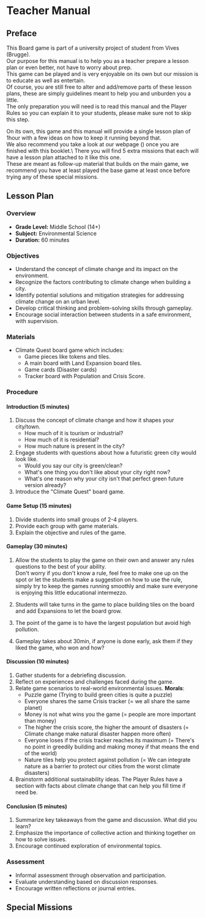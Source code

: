 # Teacher Manual

## Preface
This Board game is part of a university project of student from Vives (Brugge).\
Our purpose for this manual is to help you as a teacher prepare a lesson plan or even better, not have to worry about prep.\
This game can be played and is very enjoyable on its own but our mission is to educate as well as entertain.\
Of course, you are still free to alter and add/remove parts of these lesson plans, these are simply guidelines meant to help you and unburden you a little.\
The only preparation you will need is to read this manual and the Player Rules so you can explain it to your students, please make sure not to skip this step.

On its own, this game and this manual will provide a single lesson plan of 1hour with a few ideas on how to keep it running beyond that.\
We also recommend you take a look at our webpage () once you are finished with this booklet.\ 
There you will find 5 extra missions that each will have a lesson plan attached to it like this one.\
These are meant as follow-up material that builds on the main game, we recommend you have at least played the base game at least once before trying any of these special missions.

## Lesson Plan
### Overview
- **Grade Level:** Middle School (14+)
- **Subject:** Environmental Science
- **Duration:** 60 minutes

### Objectives
- Understand the concept of climate change and its impact on the environment.
- Recognize the factors contributing to climate change when building a city.
- Identify potential solutions and mitigation strategies for addressing climate change on an urban level.
- Develop critical thinking and problem-solving skills through gameplay.
- Encourage social interaction between students in a safe environment, with supervision.

### Materials
- Climate Quest board game which includes:
    - Game pieces like tokens and tiles.
    - A main board with Land Expansion board tiles.
    - Game cards (Disaster cards)
    - Tracker board with Population and Crisis Score.  

### Procedure

#### Introduction (5 minutes)
1. Discuss the concept of climate change and how it shapes your city/town.
   - How much of it is tourism or industrial?
   - How much of it is residential?
   - How much nature is present in the city?
2. Engage students with questions about how a futuristic green city would look like.
   - Would you say our city is green/clean?
   - What's one thing you don't like about your city right now?
   - What's one reason why your city isn't that perfect green future version already?
4. Introduce the "Climate Quest" board game.

#### Game Setup (15 minutes)
1. Divide students into small groups of 2-4 players.
2. Provide each group with game materials.
3. Explain the objective and rules of the game.

#### Gameplay (30 minutes)
1. Allow the students to play the game on their own and answer any rules questions to the best of your ability.\
   Don't worry if you don't know a rule, feel free to make one up on the spot or let the students make a suggestion on how to use the rule,\
   simply try to keep the games running smoothly and make sure everyone is enjoying this little educational intermezzo.

2. Students will take turns in the game to place building tiles on the board and add Expansions to let the board grow.
3. The point of the game is to have the largest population but avoid high pollution.
4. Gameplay takes about 30min, if anyone is done early, ask them if they liked the game, who won and how?

#### Discussion (10 minutes)
1. Gather students for a debriefing discussion.
2. Reflect on experiences and challenges faced during the game.
3. Relate game scenarios to real-world environmental issues. **Morals**:
   - Puzzle game (Trying to build green cities is quite a puzzle)
   - Everyone shares the same Crisis tracker (= we all share the same planet)
   - Money is not what wins you the game (= people are more important than money)
   - The higher the crisis score, the higher the amount of disasters (= Climate change make natural disaster happen more often)
   - Everyone loses if the crisis tracker reaches its maximum (= There's no point in greedily building and making money if that means the end of the world)
   - Nature tiles help you protect against pollution (= We can integrate nature as a barrier to protect our cities from the worst climate disasters)
5. Brainstorm additional sustainability ideas. The Player Rules have a section with facts about climate change that can help you fill time if need be.

#### Conclusion (5 minutes)
1. Summarize key takeaways from the game and discussion. What did you learn?
2. Emphasize the importance of collective action and thinking together on how to solve issues. 
3. Encourage continued exploration of environmental topics.

### Assessment
- Informal assessment through observation and participation.
- Evaluate understanding based on discussion responses.
- Encourage written reflections or journal entries.


## Special Missions

